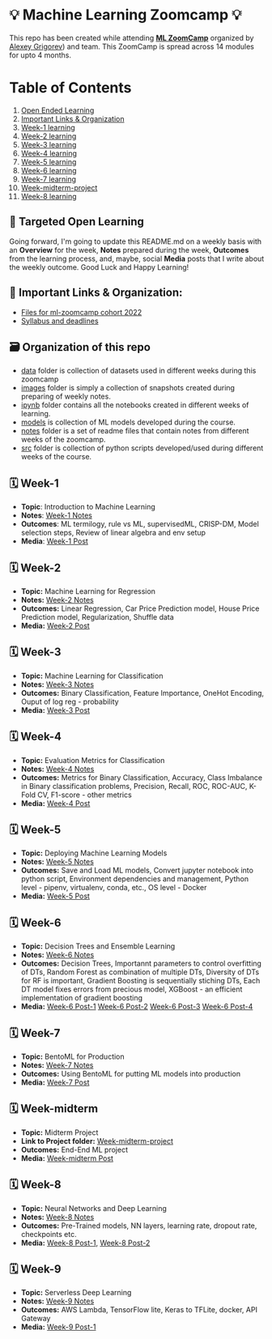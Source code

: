 # 💡 Machine Learning Zoomcamp 💡 
This repo has been created while attending **[ML ZoomCamp](https://github.com/alexeygrigorev/mlbookcamp-code/tree/master/course-zoomcamp)** organized by [Alexey Grigorev](https://linkedin.com/in/agrigorev)) and team. This ZoomCamp is spread across 14 modules for upto 4 months. 

# Table of Contents
1. [Open Ended Learning](#targeted-open-learning)
2. [Important Links & Organization](#important-links--organization)
3. [Week-1 learning](#week-1)
4. [Week-2 learning](#week-2)
5. [Week-3 learning](#week-3)
6. [Week-4 learning](#week-4)
7. [Week-5 learning](#week-5)
8. [Week-6 learning](#week-6)
9. [Week-7 learning](#week-7)
10. [Week-midterm-project](#week-midterm)
11. [Week-8 learning](#week-8)

## 📖 Targeted Open Learning
Going forward, I'm going to update this README.md on a weekly basis with an **Overview** for the week, **Notes** prepared during the week, **Outcomes** from the learning process, and, maybe, social **Media** posts that I write about the weekly outcome. Good Luck and Happy Learning! 

## 🔗 Important Links & Organization:
- [Files for ml-zoomcamp cohort 2022](https://github.com/alexeygrigorev/mlbookcamp-code/tree/master/course-zoomcamp/cohorts/2022)
- [Syllabus and deadlines](https://docs.google.com/spreadsheets/d/e/2PACX-1vQiEznNaTrblegQtBwQ-zsoJY6Vh_XL7_rilGYugRuCFhBQfnJR7D-QArGlilAiF9qrkY5ED2n-9ibD/pubhtml)


## 🗃️ Organization of this repo
- [data](./data/) folder is collection of datasets used in different weeks during this zoomcamp
- [images](./images/) folder is simply a collection of snapshots created during preparing of weekly notes.
- [ipynb](./ipynb/) folder contains all the notebooks created in different weeks of learning.
- [models](./models/) is collection of ML models developed during the course.
- [notes](./notes/) folder is a set of readme files that contain notes from different weeks of the zoomcamp.
- [src](./src/) folder is collection of python scripts developed/used during different weeks of the course. 

## 🗓️ Week-1
- **Topic**: Introduction to Machine Learning 
- **Notes**: [Week-1 Notes](https://github.com/tummala-hareesh/ml_zoomcamp_ht/blob/main/notes/week-1-notes.md)
- **Outcomes**: ML termilogy, rule vs ML, supervisedML, CRISP-DM, Model selection steps, Review of linear algebra and env setup
- **Media**: [Week-1 Post](https://www.linkedin.com/posts/tummala-hareesh_github-tummala-hareeshmlzoomcampht-activity-6975109893066285057-GI0V?utm_source=share&utm_medium=member_desktop)


## 🗓️ Week-2
- **Topic:** Machine Learning for Regression  
- **Notes:** [Week-2 Notes](https://github.com/tummala-hareesh/ml_zoomcamp_ht/blob/main/notes/week-2-notes.md)
- **Outcomes:** Linear Regression, Car Price Prediction model, House Price Prediction model, Regularization, Shuffle data
- **Media:** [Week-2 Post](https://www.linkedin.com/posts/tummala-hareesh_github-tummala-hareeshmlzoomcampht-activity-6979876190312439808-DlwX?utm_source=share&utm_medium=member_desktop)


## 🗓️ Week-3
- **Topic:** Machine Learning for Classification
- **Notes:** [Week-3 Notes](https://github.com/tummala-hareesh/ml_zoomcamp_ht/blob/main/notes/week-3-notes.md)
- **Outcomes:** Binary Classification, Feature Importance, OneHot Encoding, Ouput of log reg - probability
- **Media:** [Week-3 Post](https://www.linkedin.com/posts/tummala-hareesh_github-tummala-hareeshmlzoomcampht-activity-6980201029925560320-p_WV?utm_source=share&utm_medium=member_desktop)

## 🗓️ Week-4
- **Topic:** Evaluation Metrics for Classification
- **Notes:** [Week-4 Notes](https://github.com/tummala-hareesh/ml_zoomcamp_ht/blob/main/notes/week-4-notes.md)
- **Outcomes:** Metrics for Binary Classification, Accuracy, Class Imbalance in Binary classification problems, Precision, Recall, ROC, ROC-AUC, K-Fold CV, F1-score - other metrics 
- **Media:** [Week-4 Post](https://www.linkedin.com/posts/tummala-hareesh_github-tummala-hareeshmlzoomcampht-activity-6982697429980643328-8Law?utm_source=share&utm_medium=member_desktop)

## 🗓️ Week-5
- **Topic:** Deploying Machine Learning Models
- **Notes:** [Week-5 Notes](https://github.com/tummala-hareesh/ml_zoomcamp_ht/blob/main/notes/week-5-notes.md)
- **Outcomes:** Save and Load ML models, Convert jupyter notebook into python script, Environment dependencies and management, Python level - pipenv, virtualenv, conda, etc., OS level - Docker 
- **Media:** [Week-5 Post](https://www.linkedin.com/posts/tummala-hareesh_github-tummala-hareeshmlzoomcampht-activity-6985268866981523456-ng9c?utm_source=share&utm_medium=member_desktop)

## 🗓️ Week-6
- **Topic:** Decision Trees and Ensemble Learning
- **Notes:** [Week-6 Notes](https://github.com/tummala-hareesh/ml_zoomcamp_ht/blob/main/notes/week-6-notes.md)
- **Outcomes:** Decision Trees, Importannt parameters to control overfitting of DTs, Random Forest as combination of multiple DTs, Diversity of DTs for RF is important, Gradient Boosting is sequentially stiching DTs, Each DT model fixes errors from precious model, XGBoost - an efficient implementation of gradient boosting 
- **Media:** [Week-6 Post-1](https://www.linkedin.com/posts/tummala-hareesh_mlzoomcamp-activity-6987134240983322624-1p1m?utm_source=share&utm_medium=member_desktop) [Week-6 Post-2](https://www.linkedin.com/posts/tummala-hareesh_interpretability-explainability-activity-6987402960787951616-jmnU?utm_source=share&utm_medium=member_desktop) [Week-6 Post-3](https://www.linkedin.com/posts/tummala-hareesh_github-tummala-hareeshmlzoomcampht-activity-6987816512023642112-O1Gz?utm_source=share&utm_medium=member_desktop) [Week-6 Post-4](https://www.linkedin.com/posts/tummala-hareesh_dt-vs-rf-vs-xgb-activity-6987856137920401408-qPos?utm_source=share&utm_medium=member_desktop)


## 🗓️ Week-7
- **Topic:** BentoML for Production
- **Notes:** [Week-7 Notes](https://github.com/tummala-hareesh/ml_zoomcamp_ht/blob/main/notes/week-7-notes.md)
- **Outcomes:** Using BentoML for putting ML models into production
- **Media:** [Week-7 Post](https://www.linkedin.com/feed/update/urn:li:activity:6990395743102521344/)

## 🗓️ Week-midterm
- **Topic:** Midterm Project
- **Link to Project folder:** [Week-midterm-project](https://github.com/tummala-hareesh/ml_zoomcamp_ht/tree/main/ipynb/midterm_project)
- **Outcomes:** End-End ML project 
- **Media:** [Week-midterm Post]()

## 🗓️ Week-8
- **Topic:** Neural Networks and Deep Learning
- **Notes:** [Week-8 Notes](https://github.com/tummala-hareesh/ml_zoomcamp_ht/blob/main/notes/week-8-notes.md)
- **Outcomes:** Pre-Trained models, NN layers, learning rate, dropout rate, checkpoints etc.  
- **Media:** [Week-8 Post-1](https://www.linkedin.com/posts/tummala-hareesh_saturn-cloud-your-data-science-cloud-environment-activity-7000541234222051328-LOEB?utm_source=share&utm_medium=member_desktop), [Week-8 Post-2](https://www.linkedin.com/posts/tummala-hareesh_github-tummala-hareeshmlzoomcampht-activity-7000555590880038912-76b9?utm_source=share&utm_medium=member_desktop)


## 🗓️ Week-9
- **Topic:** Serverless Deep Learning
- **Notes:** [Week-9 Notes](https://github.com/tummala-hareesh/ml_zoomcamp_ht/blob/main/notes/week-9-notes.md)
- **Outcomes:** AWS Lambda, TensorFlow lite, Keras to TFLite, docker, API Gateway  
- **Media:** [Week-9 Post-1](https://www.linkedin.com/posts/tummala-hareesh_github-tummala-hareeshmlzoomcampht-activity-7003165207409635328-xftq?utm_source=share&utm_medium=member_desktop)




